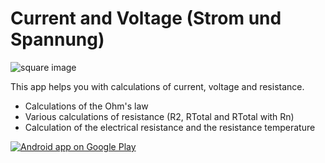 Current and Voltage (Strom und Spannung)
=============
![square image](https://googledrive.com/host/0BwESwPCuXtw7YzdZajJMYUJqTjg/header.jpg)

This app helps you with calculations of current, voltage and resistance.

* Calculations of the Ohm's law
* Various calculations of resistance (R2, RTotal and RTotal with Rn)
* Calculation of the electrical resistance and the resistance temperature

<a href="https://play.google.com/store/apps/details?id=net.yscs.android.stromundspannung">
  <img alt="Android app on Google Play"
       src="https://developer.android.com/images/brand/de_app_rgb_wo_60.png" />
</a>
